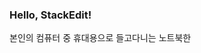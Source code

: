 ### Hello, StackEdit!

본인의 컴퓨터 중 휴대용으로 들고다니는 노트북한 
<!--stackedit_data:
eyJoaXN0b3J5IjpbNDc3MjM1NDM3LDYwMTI5MDg1MV19
-->